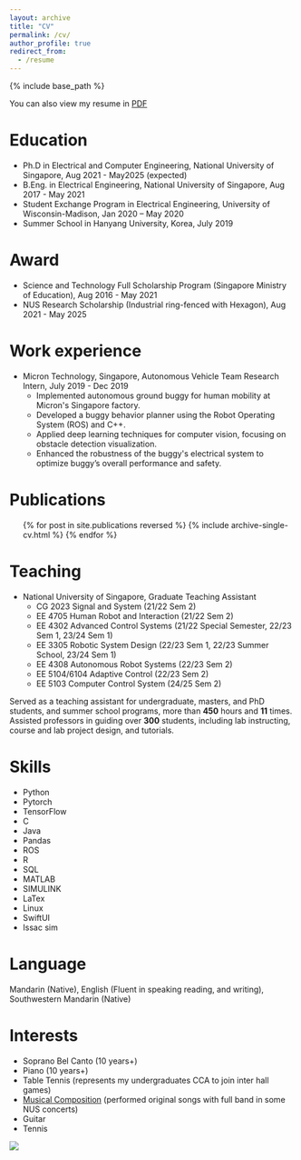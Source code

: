 ```yaml
---
layout: archive
title: "CV"
permalink: /cv/
author_profile: true
redirect_from:
  - /resume
---
```


{% include base_path %}

You can also view my resume in [PDF](GuoHaoren_cv_v2.pdf)

Education
======
* Ph.D in Electrical and Computer Engineering, National University of Singapore, Aug 2021 - May2025 (expected)
* B.Eng. in Electrical Engineering, National University of Singapore, Aug 2017 - May 2021
* Student Exchange Program in Electrical Engineering, University of Wisconsin-Madison, Jan 2020 – May 2020
* Summer School in Hanyang University, Korea, July 2019

Award
======
* Science and Technology Full Scholarship Program (Singapore Ministry of Education), Aug 2016 - May 2021
* NUS Research Scholarship (Industrial ring-fenced with Hexagon), Aug 2021 - May 2025
  
Work experience
======
* Micron Technology, Singapore, Autonomous Vehicle Team Research Intern, July 2019 - Dec 2019
  * Implemented autonomous ground buggy for human mobility at Micron's Singapore factory.
  * Developed a buggy behavior planner using the Robot Operating System (ROS) and C++.
  * Applied deep learning techniques for computer vision, focusing on obstacle detection visualization.
  * Enhanced the robustness of the buggy's electrical system to optimize buggy’s overall performance and safety.

Publications
======
  <ul>{% for post in site.publications reversed %}
    {% include archive-single-cv.html %}
  {% endfor %}</ul>
  
Teaching
======
* National University of Singapore, Graduate Teaching Assistant
  * CG 2023 Signal and System (21/22 Sem 2)
  * EE 4705 Human Robot and Interaction (21/22 Sem 2)
  * EE 4302 Advanced Control Systems (21/22 Special Semester, 22/23 Sem 1, 23/24 Sem 1)
  * EE 3305 Robotic System Design (22/23 Sem 1, 22/23 Summer School, 23/24 Sem 1)
  * EE 4308 Autonomous Robot Systems (22/23 Sem 2)
  * EE 5104/6104 Adaptive Control (22/23 Sem 2)
  * EE 5103 Computer Control System (24/25 Sem 2)


Served as a teaching assistant for undergraduate, masters, and PhD students, and summer school programs, more than **450** hours and **11** times. Assisted professors in guiding over **300** students, including lab instructing, course and lab project design, and tutorials.
  

Skills
======
* Python
* Pytorch
* TensorFlow
* C
* Java
* Pandas
* ROS
* R
* SQL
* MATLAB
* SIMULINK
* LaTex
* Linux
* SwiftUI
* Issac sim

Language
======
Mandarin (Native), English (Fluent in speaking reading, and writing), Southwestern Mandarin (Native)


Interests
======
* Soprano Bel Canto (10 years+)
* Piano (10 years+)
* Table Tennis (represents my undergraduates CCA to join inter hall games)
* [Musical Composition](https://music.163.com/#/artist?id=31164112) (performed original songs with full band in some NUS concerts)
* Guitar
* Tennis
  
<body>
<a href='https://clustrmaps.com/site/1c1tp'  title='Visit tracker'><img src='//clustrmaps.com/map_v2.png?cl=ffffff&w=a&t=n&d=5xSauehoZhlU6-ARhPRw7egGUFlDKeSfTUWmgqMAKzs&co=b0c995&ct=3daeea'/></a>
</body>  
